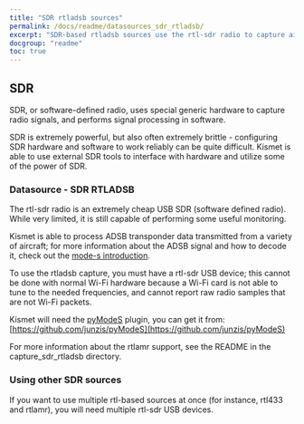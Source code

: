 ```yaml
---
title: "SDR rtladsb sources"
permalink: /docs/readme/datasources_sdr_rtladsb/
excerpt: "SDR-based rtladsb sources use the rtl-sdr radio to capture airplane ADSB/Mode-S location and telemetry packets."
docgroup: "readme"
toc: true
---
```


## SDR
SDR, or software-defined radio, uses special generic hardware to capture radio signals, and performs signal processing in software.

SDR is extremely powerful, but also often extremely brittle - configuring SDR hardware and software to work reliably can be quite difficult.  Kismet is able to use external SDR tools to interface with hardware and utilize some of the power of SDR.

### Datasource - SDR RTLADSB
The rtl-sdr radio is an extremely cheap USB SDR (software defined radio).  While very limited, it is still capable of performing some useful monitoring.

Kismet is able to process ADSB transponder data transmitted from a variety of aircraft; for more information about the ADSB signal and how to decode it, check out the [mode-s introduction](https://mode-s.org/decode/adsb/introduction.html).

To use the rtladsb capture, you must have a rtl-sdr USB device; this cannot be done with normal Wi-Fi hardware because a Wi-Fi card is not able to tune to the needed frequencies, and cannot report raw radio samples that are not Wi-Fi packets.

Kismet will need the [pyModeS](https://github.com/junzis/pyModeS) plugin, you can get it from:
[https://github.com/junzis/pyModeS](https://github.com/junzis/pyModeS)

For more information about the rtlamr support, see the README in the capture_sdr_rtladsb directory.

### Using other SDR sources
If you want to use multiple rtl-based sources at once (for instance, rtl433 and rtlamr), you will need multiple rtl-sdr USB devices.
